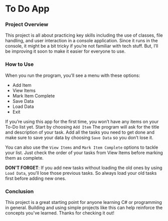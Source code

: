 # To Do App

### Project Overview
This project is all about practicing key skills including the use of classes, file handling, and user interaction in a console application. Since it runs in the console, it might be a bit tricky if you’re not familiar with tech stuff. But, I’ll be improving it soon to make it easier for everyone to use.

### How to Use
When you run the program, you’ll see a menu with these options:

- Add Item
-  View Items
- Mark Item Complete
- Save Data
- Load Data
- Exit

If you’re using this app for the first time, you won’t have any items on your To-Do list yet. Start by choosing `Add Item` The program will ask for the title and description of your task. Add all the tasks you need to get done and make sure to save your data by choosing `Save Data` so you don’t lose it.

You can also use the `View Items` and `Mark Item Complete` options to tackle your list. Just check the order of your tasks from View Items before marking them as complete.

**DON'T FORGET**: If you add new tasks without loading the old ones by using `Load Data`, you’ll lose those previous tasks. So always load your old tasks first before adding new ones.

### Conclusion
This project is a great starting point for anyone learning C# or programming in general. Building and using simple projects like this can help reinforce the concepts you've learned. Thanks for checking it out!

